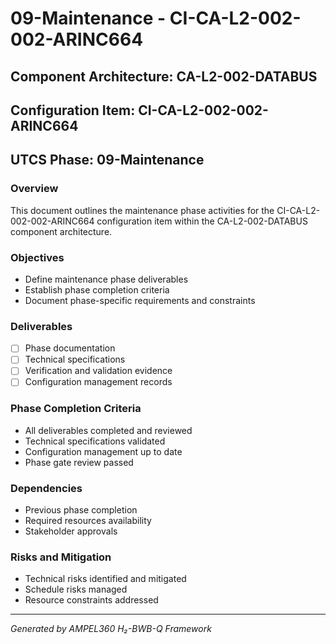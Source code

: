 # 09-Maintenance - CI-CA-L2-002-002-ARINC664

## Component Architecture: CA-L2-002-DATABUS
## Configuration Item: CI-CA-L2-002-002-ARINC664
## UTCS Phase: 09-Maintenance

### Overview
This document outlines the maintenance phase activities for the CI-CA-L2-002-002-ARINC664 configuration item within the CA-L2-002-DATABUS component architecture.

### Objectives
- Define maintenance phase deliverables
- Establish phase completion criteria
- Document phase-specific requirements and constraints

### Deliverables
- [ ] Phase documentation
- [ ] Technical specifications
- [ ] Verification and validation evidence
- [ ] Configuration management records

### Phase Completion Criteria
- All deliverables completed and reviewed
- Technical specifications validated
- Configuration management up to date
- Phase gate review passed

### Dependencies
- Previous phase completion
- Required resources availability
- Stakeholder approvals

### Risks and Mitigation
- Technical risks identified and mitigated
- Schedule risks managed
- Resource constraints addressed

---
*Generated by AMPEL360 H₂-BWB-Q Framework*
